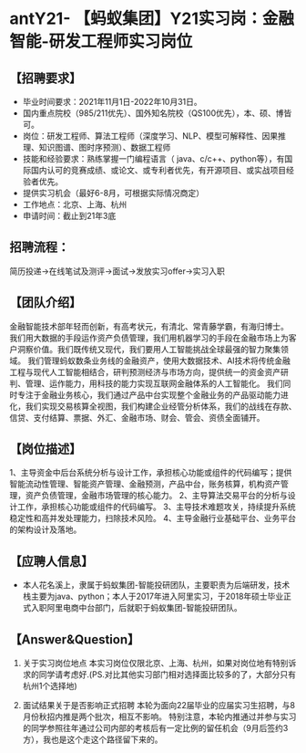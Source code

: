 # antY21- 【蚂蚁集团】Y21实习岗：金融智能-研发工程师实习岗位

## 【招聘要求】
* 毕业时间要求：2021年11月1日-2022年10月31日。
* 国内重点院校（985/211优先）、国外知名院校（QS100优先），本、硕、博皆可。
* 岗位：研发工程师、算法工程师（深度学习、NLP、模型可解释性、因果推理、知识图谱、图时序预测）、数据工程师
* 技能和经验要求：熟练掌握一门编程语言（ java、c/c++、python等），有国际国内认可的竞赛成绩、或论文、或专利者优先，有开源项目、或实战项目经验者优先。
* 提供实习机会（最好6-8月，可根据实际情况商定）
* 工作地点：北京、上海、杭州
* 申请时间：截止到21年3底

## 招聘流程：
简历投递->在线笔试及测评->面试->发放实习offer->实习入职


## 【团队介绍】
金融智能技术部年轻而创新，有高考状元，有清北、常青藤学霸，有海归博士。
我们用大数据的手段运作资产负债管理，我们用机器学习的手段在金融市场上为客户洞察价值。我们既传统又现代，我们要用人工智能挑战全球最强的智力聚集领域。
我们管理蚂蚁数条业务线的金融资产，使用大数据技术、AI技术将传统金融工程与现代人工智能相结合，研判预测经济与市场方向，提供统一的资金资产研判、管理、运作能力，用科技的能力实现互联网金融体系的人工智能化。
我们同时专注于金融业务核心，我们通过产品中台实现整个金融业务的产品驱动能力进化，我们实现交易核算全视图，我们构建企业经管分析体系，我们的战线在存款、信贷、支付结算、票据、外汇、金融市场、财会、管会、资债全面铺开。

## 【岗位描述】
1、主导资金中后台系统分析与设计工作，承担核心功能或组件的代码编写；提供智能流动性管理、智能资产管理、金融预测，产品中台，账务核算，机构资产管理，资产负债管理，金融市场管理的核心能力。
2、主导算法交易平台的分析与设计工作，承担核心功能或组件的代码编写。
3、主导技术难题攻关，持续提升系统稳定性和高并发处理能力，扫除技术风险。
4、主导金融行业基础平台、业务平台的架构设计及落地。

## 【应聘人信息】

* 本人花名溪上，隶属于蚂蚁集团-智能投研团队，主要职责为后端研发，技术栈主要为java、python；本人于2017年进入阿里实习，于2018年硕士毕业正式入职阿里电商中台部门，后就职于蚂蚁集团-智能投研团队。

## 【Answer&Question】

1. 关于实习岗位地点
本实习岗位仅限北京、上海、杭州，如果对岗位地有特别诉求的同学请考虑好.(PS.对比其他实习部门相对选择面比较多的了，大部分只有杭州1个选择地)

2. 面试结果关于是否影响正式招聘
本轮为面向22届毕业的应届实习生招聘，与8月份秋招内推是两个批次，相互不影响。 特别注意，本轮内推通过并参与实习的同学参照往年通过公司内部的考核后有一定比例的留任机会（9月后签约3方），我也是这个走这个路径留下来的。
